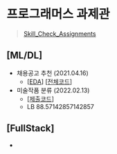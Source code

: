# 프로그래머스 과제관 
> [Skill_Check_Assignments](https://programmers.co.kr/skill_check_assignments)<br>

## [ML/DL]
- 채용공고 추천 (2021.04.16)
  - [[EDA](https://velog.io/@joniekwon/%ED%94%84%EB%A1%9C%EA%B7%B8%EB%9E%98%EB%A8%B8%EC%8A%A4-%EA%B3%BC%EC%A0%9C%EA%B4%80-%EC%B1%84%EC%9A%A9-%EA%B3%B5%EA%B3%A0-%EC%B6%94%EC%B2%9C-EDA-%EB%B0%8F-%EC%A0%84%EC%B2%98%EB%A6%AC)] [[전체코드](https://github.com/joniekwon/programmers_skill_check_assignments/blob/main/%EC%B1%84%EC%9A%A9%EA%B3%B5%EA%B3%A0%EC%B6%94%EC%B2%9C/%EC%B1%84%EC%9A%A9%EA%B3%B5%EA%B3%A0%EC%B6%94%EC%B2%9C_EDA_%26_%EC%A0%84%EC%B2%98%EB%A6%AC.ipynb)]
- 미술작품 분류 (2022.02.13) 
  - [[제출코드](https://github.com/joniekwon/programers-assignments/blob/main/artpaintings_classification/artpaintings_classification_fastai.ipynb)]
  - LB 88.57142857142857

## [FullStack]
- 
